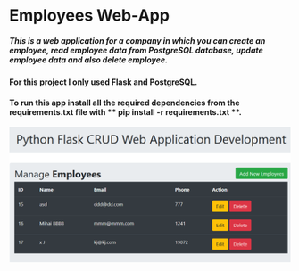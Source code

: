 # Employees Web-App

##### This is a web application for a company in which you can create an employee, read employee data from PostgreSQL database, update employee data and also delete employee.

#### For this project I only used Flask and PostgreSQL.

#### To run this app install all the required dependencies from the requirements.txt file with ** pip install -r requirements.txt **.

![](images/example.png)
